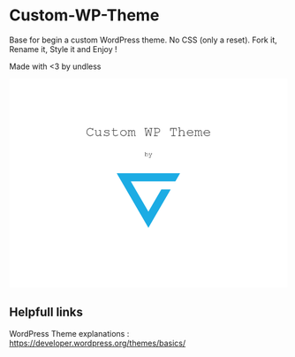 # Custom-WP-Theme

Base for begin a custom WordPress theme.
No CSS (only a reset).
Fork it, Rename it, Style it and Enjoy !


Made with <3 by undless

![Undless Logo](Custom-WP-Theme/screenshot.png)



## Helpfull links

WordPress Theme explanations : https://developer.wordpress.org/themes/basics/